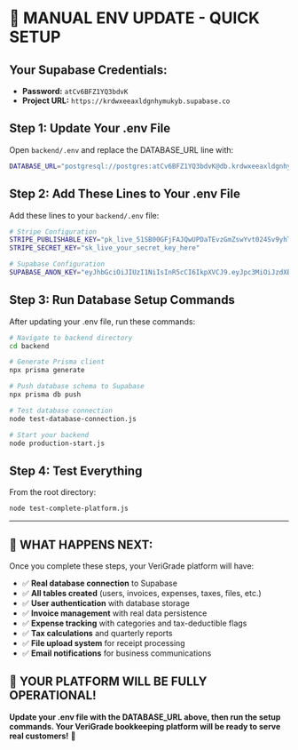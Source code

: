# 🔧 MANUAL ENV UPDATE - QUICK SETUP

## **Your Supabase Credentials:**
- **Password:** `atCv6BFZ1YQ3bdvK`
- **Project URL:** `https://krdwxeeaxldgnhymukyb.supabase.co`

## **Step 1: Update Your .env File**

Open `backend/.env` and replace the DATABASE_URL line with:

```bash
DATABASE_URL="postgresql://postgres:atCv6BFZ1YQ3bdvK@db.krdwxeeaxldgnhymukyb.supabase.co:5432/postgres"
```

## **Step 2: Add These Lines to Your .env File**

Add these lines to your `backend/.env` file:

```bash
# Stripe Configuration
STRIPE_PUBLISHABLE_KEY="pk_live_51SB00GFjFAJQwUPDaTEvzGmZswYvt024Sv9yhTkWByTUw8kP5YoBLhTqJcUXdJToKQy6uUFXFRn866xKUlQTZrcd007KhHxn6K"
STRIPE_SECRET_KEY="sk_live_your_secret_key_here"

# Supabase Configuration
SUPABASE_ANON_KEY="eyJhbGciOiJIUzI1NiIsInR5cCI6IkpXVCJ9.eyJpc3MiOiJzdXBhYmFzZSIsInJlZiI6ImtyZHd4ZWVheGxkZ25oeW11a3liIiwicm9sZSI6ImFub24iLCJpYXQiOjE3NTk1NTUwOTYsImV4cCI6MjA3NTEzMTA5Nn0.yYj9Fvi4THZC0KBk_EdoUMLm27C_rs3B8c2PeOX6EXI"
```

## **Step 3: Run Database Setup Commands**

After updating your .env file, run these commands:

```bash
# Navigate to backend directory
cd backend

# Generate Prisma client
npx prisma generate

# Push database schema to Supabase
npx prisma db push

# Test database connection
node test-database-connection.js

# Start your backend
node production-start.js
```

## **Step 4: Test Everything**

From the root directory:
```bash
node test-complete-platform.js
```

---

## 🎉 **WHAT HAPPENS NEXT:**

Once you complete these steps, your VeriGrade platform will have:

- ✅ **Real database connection** to Supabase
- ✅ **All tables created** (users, invoices, expenses, taxes, files, etc.)
- ✅ **User authentication** with database storage
- ✅ **Invoice management** with real data persistence
- ✅ **Expense tracking** with categories and tax-deductible flags
- ✅ **Tax calculations** and quarterly reports
- ✅ **File upload system** for receipt processing
- ✅ **Email notifications** for business communications

## 🚀 **YOUR PLATFORM WILL BE FULLY OPERATIONAL!**

**Update your .env file with the DATABASE_URL above, then run the setup commands. Your VeriGrade bookkeeping platform will be ready to serve real customers!** 🎉


